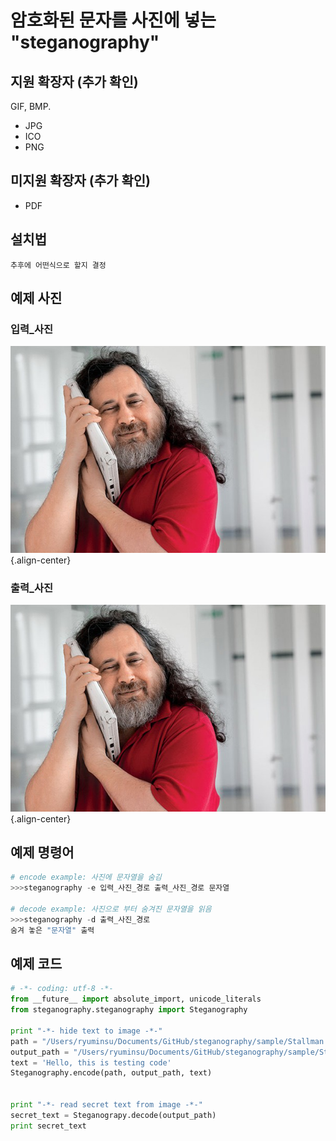 # 암호화된 문자를 사진에 넣는 "steganography"

## 지원 확장자 (추가 확인)

GIF, BMP.

- JPG
- ICO
- PNG

##  미지원 확장자 (추가 확인)

- PDF

## 설치법

``` 
추후에 어떤식으로 할지 결정
```

## 예제 사진

### 입력_사진

![input](https://github.com/GSSecurity/steganography/blob/merryman/sample/Stallman.jpg?raw=true){.align-center}

### 출력_사진

![input](https://github.com/GSSecurity/steganography/blob/merryman/sample/Stallman_out.jpg?raw=true){.align-center}

## 예제 명령어

``` Python
# encode example: 사진에 문자열을 숨김
>>>steganography -e 입력_사진_경로 출력_사진_경로 문자열

# decode example: 사진으로 부터 숨겨진 문자열을 읽음
>>>steganography -d 출력_사진_경로
숨겨 놓은 "문자열" 출력
```

## 예제 코드

``` python
# -*- coding: utf-8 -*-
from __future__ import absolute_import, unicode_literals
from steganography.steganography import Steganography

print "-*- hide text to image -*-"
path = "/Users/ryuminsu/Documents/GitHub/steganography/sample/Stallman.jpg"
output_path = "/Users/ryuminsu/Documents/GitHub/steganography/sample/Stallman_out.jpg"
text = 'Hello, this is testing code'
Steganography.encode(path, output_path, text)


print "-*- read secret text from image -*-"
secret_text = Steganograpy.decode(output_path)
print secret_text
```
